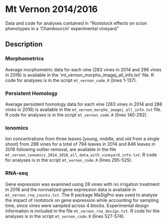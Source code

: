 # Mt Vernon 2014/2016
Data and code for analyses contained in "Rootstock effects on scion phenotypes in a ‘Chambourcin’ experimental vineyard"

## Description 

### Morphometrics
Average morphometric data for each vine (283 vines in 2014 and 286 vines in 2016) is available in the 'mt_vernon_morpho_imagej_all_info.txt' file. R code for analyses is in the script `mt_vernon_code.R` (lines 1-137). 

### Persistent Homology
Average persistent homology data for each vine (283 vines in 2014 and 286 vines in 2016) is available in the `mt_vernon_morpho_imagej_all_info.txt` file. R code for analyses is in the script `mt_vernon_code.R` (lines 140-292). 

### Ionomics
Ion concentrations from three leaves (young, middle, and old from a single shoot) from 288 vines for a total of 794 leaves in 2014 and 846 leaves in 2016 following outlier removal, are available in the file `mt_vernon_ionomics_2014_2016_all_data_with_vineyard_info.txt`. R code for analyses is in the script `mt_vernon_code.R` (lines 295-525).

### RNA-seq
Gene expression was examined using 28 vines with no irrigation treatment in 2016 and the normalized gene expression data is available in  `mt_vernon_rna_counts.txt`. The R package MaSigPro was used to analyse the impact of rootstock on gene expression while accounting for sampling time, since vines were sampled across 4 blocks. Experimental design information is included in the file `mt_vernon_rna_design.txt`. R code for the analyses is in the script `mt_vernon_code.R` (lines 527-574).
